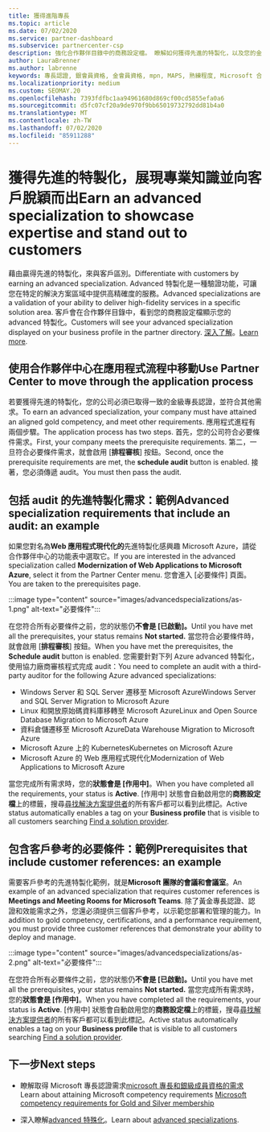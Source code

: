 ```yaml
---
title: 獲得進階專長
ms.topic: article
ms.date: 07/02/2020
ms.service: partner-dashboard
ms.subservice: partnercenter-csp
description: 強化合作夥伴目錄中的商務設定檔。 瞭解如何獲得先進的特製化，以及您的金級/銀級專長認證。
author: LauraBrenner
ms.author: labrenne
keywords: 專長認證, 銀會員資格, 金會員資格, mpn, MAPS, 熟練程度, Microsoft 合作夥伴網路, 網路會員資格, 進階專長
ms.localizationpriority: medium
ms.custom: SEOMAY.20
ms.openlocfilehash: 7393fdfbc1aa94961680d869cf00cd5855efa0a6
ms.sourcegitcommit: d5fc07cf20a9de970f9bb65019732792dd81b4a0
ms.translationtype: MT
ms.contentlocale: zh-TW
ms.lasthandoff: 07/02/2020
ms.locfileid: "85911288"
---
```

# <a name="earn-an-advanced-specialization-to-showcase-expertise-and-stand-out-to-customers"></a><span data-ttu-id="14841-105">獲得先進的特製化，展現專業知識並向客戶脫穎而出</span><span class="sxs-lookup"><span data-stu-id="14841-105">Earn an advanced specialization to showcase expertise and stand out to customers</span></span> 

<span data-ttu-id="14841-106">藉由贏得先進的特製化，來與客戶區別。</span><span class="sxs-lookup"><span data-stu-id="14841-106">Differentiate with customers by earning an advanced specialization.</span></span> <span data-ttu-id="14841-107">Advanced 特製化是一種驗證功能，可讓您在特定的解決方案區域中提供高精確度的服務。</span><span class="sxs-lookup"><span data-stu-id="14841-107">Advanced specializations are a validation of your ability to deliver high-fidelity services in a specific solution area.</span></span> <span data-ttu-id="14841-108">客戶會在合作夥伴目錄中，看到您的商務設定檔顯示您的 advanced 特製化。</span><span class="sxs-lookup"><span data-stu-id="14841-108">Customers will see your advanced specialization displayed on your business profile in the partner directory.</span></span> <span data-ttu-id="14841-109">[深入了解](https://partner.microsoft.com/membership/advanced-specialization)。</span><span class="sxs-lookup"><span data-stu-id="14841-109">[Learn more](https://partner.microsoft.com/membership/advanced-specialization).</span></span>

## <a name="use-partner-center-to-move-through-the-application-process"></a><span data-ttu-id="14841-110">使用合作夥伴中心在應用程式流程中移動</span><span class="sxs-lookup"><span data-stu-id="14841-110">Use Partner Center to move through the application process</span></span>

<span data-ttu-id="14841-111">若要獲得先進的特製化，您的公司必須已取得一致的金級專長認證，並符合其他需求。</span><span class="sxs-lookup"><span data-stu-id="14841-111">To earn an advanced specialization, your company must have attained an aligned gold competency, and meet other requirements.</span></span> <span data-ttu-id="14841-112">應用程式進程有兩個步驟。</span><span class="sxs-lookup"><span data-stu-id="14841-112">The application process has two steps.</span></span> <span data-ttu-id="14841-113">首先，您的公司符合必要條件需求。</span><span class="sxs-lookup"><span data-stu-id="14841-113">First, your company meets the prerequisite requirements.</span></span> <span data-ttu-id="14841-114">第二，一旦符合必要條件需求，就會啟用 [**排程審核**] 按鈕。</span><span class="sxs-lookup"><span data-stu-id="14841-114">Second, once the prerequisite requirements are met, the **schedule audit** button is enabled.</span></span> <span data-ttu-id="14841-115">接著，您必須傳遞 audit。</span><span class="sxs-lookup"><span data-stu-id="14841-115">You must then pass the audit.</span></span> 

## <a name="advanced-specialization-requirements-that-include-an-audit-an-example"></a><span data-ttu-id="14841-116">包括 audit 的先進特製化需求：範例</span><span class="sxs-lookup"><span data-stu-id="14841-116">Advanced specialization requirements that include an audit: an example</span></span>

<span data-ttu-id="14841-117">如果您對名為**Web 應用程式現代化的**先進特製化感興趣 Microsoft Azure，請從合作夥伴中心的功能表中選取它。</span><span class="sxs-lookup"><span data-stu-id="14841-117">If you are interested in the advanced specialization called **Modernization of Web Applications to Microsoft Azure**, select it from the Partner Center menu.</span></span> <span data-ttu-id="14841-118">您會進入 [必要條件] 頁面。</span><span class="sxs-lookup"><span data-stu-id="14841-118">You are taken to the prerequisites page.</span></span>

:::image type="content" source="images/advancedspecializations/as-1.png" alt-text="必要條件":::


<span data-ttu-id="14841-120">在您符合所有必要條件之前，您的狀態仍**不會是 [已啟動]。**</span><span class="sxs-lookup"><span data-stu-id="14841-120">Until you have met all the prerequisites, your status remains **Not started.**</span></span> <span data-ttu-id="14841-121">當您符合必要條件時，就會啟用 [**排程審核**] 按鈕。</span><span class="sxs-lookup"><span data-stu-id="14841-121">When you have met the prerequisites, the **Schedule audit** button is enabled.</span></span> <span data-ttu-id="14841-122">您需要針對下列 Azure advanced 特製化，使用協力廠商審核程式完成 audit：</span><span class="sxs-lookup"><span data-stu-id="14841-122">You need to complete an audit with a third-party auditor for the following Azure advanced specializations:</span></span>
 
- <span data-ttu-id="14841-123">Windows Server 和 SQL Server 遷移至 Microsoft Azure</span><span class="sxs-lookup"><span data-stu-id="14841-123">Windows Server and SQL Server Migration to Microsoft Azure</span></span>
- <span data-ttu-id="14841-124">Linux 和開放原始碼資料庫移轉至 Microsoft Azure</span><span class="sxs-lookup"><span data-stu-id="14841-124">Linux and Open Source Database Migration to Microsoft Azure</span></span>
- <span data-ttu-id="14841-125">資料倉儲遷移至 Microsoft Azure</span><span class="sxs-lookup"><span data-stu-id="14841-125">Data Warehouse Migration to Microsoft Azure</span></span>
- <span data-ttu-id="14841-126">Microsoft Azure 上的 Kubernetes</span><span class="sxs-lookup"><span data-stu-id="14841-126">Kubernetes on Microsoft Azure</span></span>
- <span data-ttu-id="14841-127">Microsoft Azure 的 Web 應用程式現代化</span><span class="sxs-lookup"><span data-stu-id="14841-127">Modernization of Web Applications to Microsoft Azure</span></span>


<span data-ttu-id="14841-128">當您完成所有需求時，您的**狀態會是 [作用中]**。</span><span class="sxs-lookup"><span data-stu-id="14841-128">When you have completed all the requirements, your status is **Active**.</span></span> <span data-ttu-id="14841-129">[作用中] 狀態會自動啟用您的**商務設定檔**上的標籤，搜尋[尋找解決方案提供者](https://www.microsoft.com/solution-providers/home)的所有客戶都可以看到此標記。</span><span class="sxs-lookup"><span data-stu-id="14841-129">Active status automatically enables a tag on your **Business profile** that is visible to all customers searching [Find a solution provider](https://www.microsoft.com/solution-providers/home).</span></span>

## <a name="prerequisites-that-include-customer-references-an-example"></a><span data-ttu-id="14841-130">包含客戶參考的必要條件：範例</span><span class="sxs-lookup"><span data-stu-id="14841-130">Prerequisites that include customer references: an example</span></span>

<span data-ttu-id="14841-131">需要客戶參考的先進特製化範例，就是**Microsoft 團隊的會議和會議室**。</span><span class="sxs-lookup"><span data-stu-id="14841-131">An example of an advanced specialization that requires customer references is **Meetings and Meeting Rooms for Microsoft Teams**.</span></span> <span data-ttu-id="14841-132">除了黃金專長認證、認證和效能需求之外，您還必須提供三個客戶參考，以示範您部署和管理的能力。</span><span class="sxs-lookup"><span data-stu-id="14841-132">In addition to gold competency, certifications, and a performance requirement, you must provide three customer references that demonstrate your ability to deploy and manage.</span></span>

:::image type="content" source="images/advancedspecializations/as-2.png" alt-text="必要條件":::

<span data-ttu-id="14841-134">在您符合所有必要條件之前，您的狀態仍**不會是 [已啟動]。**</span><span class="sxs-lookup"><span data-stu-id="14841-134">Until you have met all the prerequisites, your status remains **Not started.**</span></span> <span data-ttu-id="14841-135">當您完成所有需求時，您的**狀態會是 [作用中]**。</span><span class="sxs-lookup"><span data-stu-id="14841-135">When you have completed all the requirements, your status is **Active**.</span></span> <span data-ttu-id="14841-136">[作用中] 狀態會自動啟用您的**商務設定檔**上的標籤，搜尋[尋找解決方案提供者](https://www.microsoft.com/solution-providers/home)的所有客戶都可以看到此標記。</span><span class="sxs-lookup"><span data-stu-id="14841-136">Active status automatically enables a tag on your **Business profile** that is visible to all customers searching [Find a solution provider](https://www.microsoft.com/solution-providers/home).</span></span>

## <a name="next-steps"></a><span data-ttu-id="14841-137">下一步</span><span class="sxs-lookup"><span data-stu-id="14841-137">Next steps</span></span>

- <span data-ttu-id="14841-138">瞭解取得 Microsoft 專長認證需求[microsoft 專長和銀級成員資格的需求](learn-about-competencies.md)</span><span class="sxs-lookup"><span data-stu-id="14841-138">Learn about attaining Microsoft competency requirements [Microsoft competency requirements for Gold and Silver membership](learn-about-competencies.md)</span></span>

- <span data-ttu-id="14841-139">深入瞭解[advanced 特殊化](https://partner.microsoft.com/membership/advanced-specialization)。</span><span class="sxs-lookup"><span data-stu-id="14841-139">Learn about [advanced specializations](https://partner.microsoft.com/membership/advanced-specialization).</span></span>

